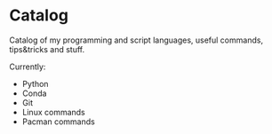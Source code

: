 # Catalog
Catalog of my programming and script languages, useful commands, tips&tricks and stuff.

Currently:

- Python
- Conda
- Git
- Linux commands
- Pacman commands
